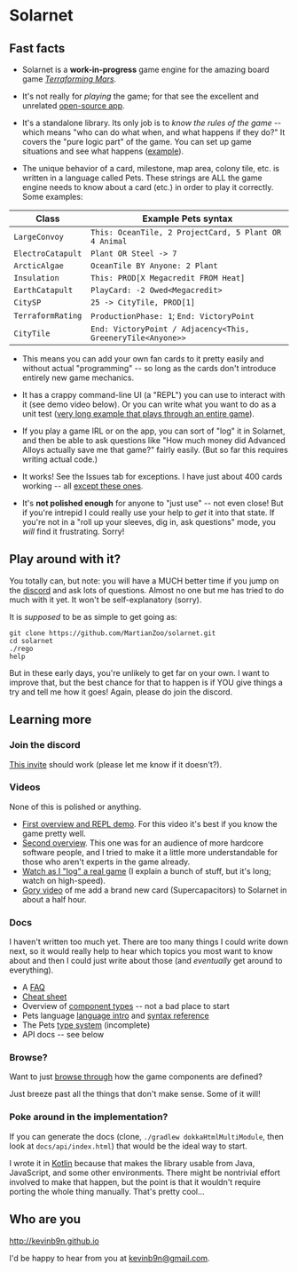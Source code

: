 # Solarnet

## Fast facts

* Solarnet is a **work-in-progress** game engine for the amazing board game *[Terraforming Mars](https://boardgamegeek.com/boardgame/167791/terraforming-mars)*.

* It's not really for *playing* the game; for that see the excellent and unrelated [open-source app](http://github.com/terraforming-mars/terraforming-mars).

* It's a standalone library. Its only job is to *know the rules of the game* -- which means "who can do what when, and what happens if they do?" It covers the "pure logic part" of the game. You can set up game situations and see what happens ([example](https://github.com/MartianZoo/solarnet/blob/main/engine/src/test/java/dev/martianzoo/tfm/engine/cards/ExcentricSponsorTest.kt)).

* The unique behavior of a card, milestone, map area, colony tile, etc. is written in a language called Pets. These strings are ALL the game engine needs to know about a card (etc.) in order to play it correctly. Some examples:

| Class             | Example Pets syntax                                         |
|-------------------|-------------------------------------------------------------|
| `LargeConvoy`     | `This: OceanTile, 2 ProjectCard, 5 Plant OR 4 Animal`       |
| `ElectroCatapult` | `Plant OR Steel -> 7`                                       |
| `ArcticAlgae`     | `OceanTile BY Anyone: 2 Plant`                              |
| `Insulation`      | `This: PROD[X Megacredit FROM Heat]`                        |
| `EarthCatapult`   | `PlayCard: -2 Owed<Megacredit>`                             |
| `CitySP`          | `25 -> CityTile, PROD[1]`                                   |
| `TerraformRating` | `ProductionPhase: 1`; `End: VictoryPoint`                   |
| `CityTile`        | `End: VictoryPoint / Adjacency<This, GreeneryTile<Anyone>>` |

* This means you can add your own fan cards to it pretty easily and without actual "programming" -- so long as the cards don't introduce entirely new game mechanics.

* It has a crappy command-line UI (a "REPL") you can use to interact with it (see demo video below). Or you can write what you want to do as a unit test ([very long example that plays through an entire game](https://github.com/MartianZoo/solarnet/blob/main/engine/src/test/java/dev/martianzoo/tfm/engine/games/Game20230521Test.kt)).

* If you play a game IRL or on the app, you can sort of "log" it in Solarnet, and then be able to ask questions like "How much money did Advanced Alloys actually save me that game?" fairly easily. (But so far this requires writing actual code.)

* It works! See the Issues tab for exceptions. I have just about 400 cards working -- all [except these ones](https://github.com/MartianZoo/solarnet/blob/main/docs/cards-to-add.md).

* It's **not polished enough** for anyone to "just use" -- not even close! But if you're intrepid I could really use your help to *get* it into that state. If you're not in a "roll up your sleeves, dig in, ask questions" mode, you *will* find it frustrating. Sorry!

## Play around with it?

You totally can, but note: you will have a MUCH better time if you jump on the [discord](https://discord.com/invite/3vpKDktmde) and ask lots of questions. Almost no one but me has tried to do much with it yet. It won't be self-explanatory (sorry).

It is *supposed* to be as simple to get going as:

```
git clone https://github.com/MartianZoo/solarnet.git
cd solarnet
./rego
help
```

But in these early days, you're unlikely to get far on your own. I want to improve that, but the best chance for that to happen is if YOU give things a try and tell me how it goes! Again, please do join the discord.

## Learning more

### Join the discord

[This invite](https://discord.com/invite/3vpKDktmde) should work (please let me know if it doesn't?).

### Videos

None of this is polished or anything.

* [First overview and REPL demo](https://www.youtube.com/watch?v=btCLcFLvV2I). For this video it's best if you know the game pretty well.
* [Second overview](https://www.youtube.com/watch?v=pds_Axz2T90). This one was for an audience of more hardcore software people, and I tried to make it a little more understandable for those who aren't experts in the game already.
* [Watch as I "log" a real game](https://youtu.be/se8svQH-GOE) (I explain a bunch of stuff, but it's long; watch on high-speed). 
* [Gory video](https://www.youtube.com/watch?v=jC4iZnv4UA0) of me add a brand new card (Supercapacitors) to Solarnet in about a half hour.

### Docs

I haven't written too much yet. There are too many things I could write down next, so it would really help to hear which topics you most want to know about and then I could just write about those (and *eventually* get around to everything).

* A [FAQ](docs/faq.md)
* [Cheat sheet](docs/cheat-sheet.md)
* Overview of [component types](docs/component-types.md) -- not a bad place to start
* Pets language [language intro](docs/language-intro.md) and [syntax reference](docs/syntax.md)
* The Pets [type system](docs/type-system.md) (incomplete)
* API docs -- see below

### Browse?

Want to just [browse through](https://github.com/MartianZoo/solarnet/tree/main/canon/src/main/java/dev/martianzoo/tfm/canon) how the game components are defined?

Just breeze past all the things that don't make sense. Some of it will!

### Poke around in the implementation?

If you can generate the docs (clone, `./gradlew dokkaHtmlMultiModule`, then look at `docs/api/index.html`) that would be the ideal way to start.

I wrote it in [Kotlin](https://kotlinlang.org) because that makes the library usable from Java, JavaScript, and some other environments. There might be nontrivial effort involved to make that happen, but the point is that it wouldn't require porting the whole thing manually. That's pretty cool...

## Who are you

http://kevinb9n.github.io

I'd be happy to hear from you at kevinb9n@gmail.com.
